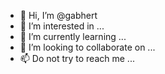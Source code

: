 - 👋 Hi, I’m @gabhert
- 👀 I’m interested in ...
- 🌱 I’m currently learning ...
- 💞️ I’m looking to collaborate on ...
- 📫 Do not try to reach me ...

<!---
gabhert/gabhert is a ✨ special ✨ repository because its `README.md` (this file) appears on your GitHub profile.
You can click the Preview link to take a look at your changes.
--->
